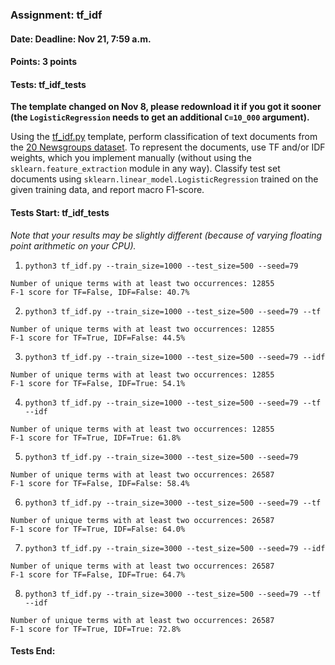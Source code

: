### Assignment: tf_idf
#### Date: Deadline: Nov 21, 7:59 a.m.
#### Points: 3 points
#### Tests: tf_idf_tests

**The template changed on Nov 8, please redownload it if you got it sooner
(the `LogisticRegression` needs to get an additional `C=10_000` argument).**

Using the [tf_idf.py](https://github.com/ufal/npfl129/tree/master/labs/06/tf_idf.py)
template, perform classification of text documents from the
[20 Newsgroups dataset](http://qwone.com/~jason/20Newsgroups/). To represent the
documents, use TF and/or IDF weights, which you implement manually (without
using the `sklearn.feature_extraction` module in any way). Classify test set
documents using `sklearn.linear_model.LogisticRegression` trained on the
given training data, and report macro F1-score.

#### Tests Start: tf_idf_tests
_Note that your results may be slightly different (because of varying floating point arithmetic on your CPU)._

1. `python3 tf_idf.py --train_size=1000 --test_size=500 --seed=79`
```
Number of unique terms with at least two occurrences: 12855
F-1 score for TF=False, IDF=False: 40.7%
```

2. `python3 tf_idf.py --train_size=1000 --test_size=500 --seed=79 --tf`
```
Number of unique terms with at least two occurrences: 12855
F-1 score for TF=True, IDF=False: 44.5%
```

3. `python3 tf_idf.py --train_size=1000 --test_size=500 --seed=79 --idf`
```
Number of unique terms with at least two occurrences: 12855
F-1 score for TF=False, IDF=True: 54.1%
```

4. `python3 tf_idf.py --train_size=1000 --test_size=500 --seed=79 --tf --idf`
```
Number of unique terms with at least two occurrences: 12855
F-1 score for TF=True, IDF=True: 61.8%
```

5. `python3 tf_idf.py --train_size=3000 --test_size=500 --seed=79`
```
Number of unique terms with at least two occurrences: 26587
F-1 score for TF=False, IDF=False: 58.4%
```

6. `python3 tf_idf.py --train_size=3000 --test_size=500 --seed=79 --tf`
```
Number of unique terms with at least two occurrences: 26587
F-1 score for TF=True, IDF=False: 64.0%
```

7. `python3 tf_idf.py --train_size=3000 --test_size=500 --seed=79 --idf`
```
Number of unique terms with at least two occurrences: 26587
F-1 score for TF=False, IDF=True: 64.7%
```

8. `python3 tf_idf.py --train_size=3000 --test_size=500 --seed=79 --tf --idf`
```
Number of unique terms with at least two occurrences: 26587
F-1 score for TF=True, IDF=True: 72.8%
```
#### Tests End:
